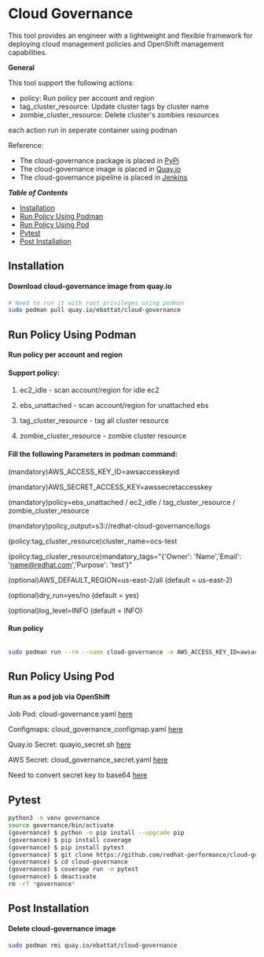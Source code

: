 # Cloud Governance
This tool provides an engineer with a lightweight and flexible framework for 
deploying cloud management policies and OpenShift management capabilities.

**General**

This tool support the following actions:

* policy: Run policy per account and region
* tag_cluster_resource: Update cluster tags by cluster name 
* zombie_cluster_resource: Delete cluster's zombies resources

each action run in seperate container using podman

Reference:
* The cloud-governance package is placed in [PyPi](https://pypi.org/project/cloud-governance/)
* The cloud-governance image is placed in [Quay.io](https://quay.io/repository/ebattat/cloud-governance)
* The cloud-governance pipeline is placed in [Jenkins](TBD)

_**Table of Contents**_

<!-- TOC -->
- [Installation](#installation)
- [Run Policy Using Podman](#run-policy-using-podman)
- [Run Policy Using Pod](#run-policy-using-pod)
- [Pytest](#pytest)
- [Post Installation](#post-installation)

<!-- /TOC -->

## Installation

#### Download cloud-governance image from quay.io
```sh
# Need to run it with root privileges using podman
sudo podman pull quay.io/ebattat/cloud-governance
```

## Run Policy Using Podman

#### Run policy per account and region
#### Support policy: 

1. ec2_idle - scan account/region for idle ec2

2. ebs_unattached - scan account/region for unattached ebs

3. tag_cluster_resource - tag all cluster resource

4. zombie_cluster_resource - zombie cluster resource

#### Fill the following Parameters in podman command:

(mandatory)AWS_ACCESS_KEY_ID=awsaccesskeyid

(mandatory)AWS_SECRET_ACCESS_KEY=awssecretaccesskey

(mandatory)policy=ebs_unattached / ec2_idle / tag_cluster_resource / zombie_cluster_resource

(mandatory)policy_output=s3://redhat-cloud-governance/logs

(policy:tag_cluster_resource)cluster_name=ocs-test

(policy:tag_cluster_resource)mandatory_tags="{'Owner': 'Name','Email': 'name@redhat.com','Purpose': 'test'}"

(optional)AWS_DEFAULT_REGION=us-east-2/all (default = us-east-2)

(optional)dry_run=yes/no (default = yes)

(optional)log_level=INFO (default = INFO)

#### Run policy
```sh

sudo podman run --rm --name cloud-governance -e AWS_ACCESS_KEY_ID=awsaccesskeyid -e AWS_SECRET_ACCESS_KEY=awssecretaccesskey -e AWS_DEFAULT_REGION=us-east-2 -e policy=ebs_unattached -e dry_run=yes -e policy_output=s3://redhat-cloud-governance/logs -e log_level=INFO quay.io/ebattat/cloud-governance

```

## Run Policy Using Pod

#### Run as a pod job via OpenShift

Job Pod: cloud-governance.yaml [here](pod_yaml/cloud-governance.yaml)

Configmaps: cloud_governance_configmap.yaml [here](pod_yaml/cloud_governance_configmap.yaml)

Quay.io Secret: quayio_secret.sh [here](pod_yaml/quayio_secret.sh)

AWS Secret: cloud_governance_secret.yaml [here](pod_yaml/cloud_governance_secret.yaml)

Need to convert secret key to base64 [here](pod_yaml/run_base64.py)

## Pytest

```sh
python3 -m venv governance
source governance/bin/activate
(governance) $ python -m pip install --upgrade pip
(governance) $ pip install coverage
(governance) $ pip install pytest
(governance) $ git clone https://github.com/redhat-performance/cloud-governance
(governance) $ cd cloud-governance
(governance) $ coverage run -m pytest
(governance) $ deactivate
rm -rf *governance*
```

## Post Installation

#### Delete cloud-governance image
```sh
sudo podman rmi quay.io/ebattat/cloud-governance
```